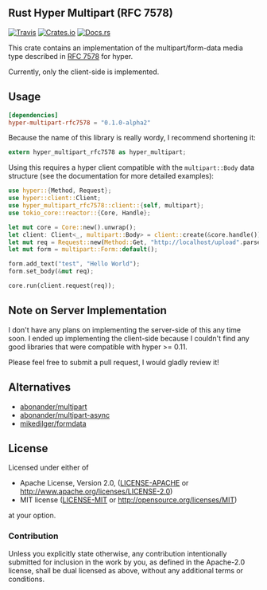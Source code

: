 ## Rust Hyper Multipart (RFC 7578)

[![Travis](https://img.shields.io/travis/ferristseng/rust-hyper-multipart-rfc7578.svg)](https://travis-ci.org/ferristseng/rust-hyper-multipart-rfc7578)
[![Crates.io](https://img.shields.io/crates/v/hyper-multipart-rfc7578.svg)](https://crates.io/crates/hyper-multipart-rfc7578)
[![Docs.rs](https://docs.rs/hyper-multipart-rfc7578/badge.svg)](https://docs.rs/hyper-multipart-rfc7578/)

This crate contains an implementation of the multipart/form-data media type described in [RFC 7578](https://tools.ietf.org/html/rfc7578) for hyper.

Currently, only the client-side is implemented.

## Usage

```toml
[dependencies]
hyper-multipart-rfc7578 = "0.1.0-alpha2"
```

Because the name of this library is really wordy, I recommend shortening it:

```rust
extern hyper_multipart_rfc7578 as hyper_multipart;
```

Using this requires a hyper client compatible with the `multipart::Body` data structure (see the documentation for more detailed examples):

```rust
use hyper::{Method, Request};
use hyper::client::Client;
use hyper_multipart_rfc7578::client::{self, multipart};
use tokio_core::reactor::{Core, Handle};

let mut core = Core::new().unwrap();
let client: Client<_, multipart::Body> = client::create(&core.handle());
let mut req = Request::new(Method::Get, "http://localhost/upload".parse().unwrap());
let mut form = multipart::Form::default();

form.add_text("test", "Hello World");
form.set_body(&mut req);

core.run(client.request(req));
```

## Note on Server Implementation

I don't have any plans on implementing the server-side of this any time soon. I ended up implementing the client-side because I couldn't find any good libraries that were compatible with hyper >= 0.11.

Please feel free to submit a pull request, I would gladly review it!

## Alternatives

  * [abonander/multipart](https://github.com/abonander/multipart)
  * [abonander/multipart-async](https://crates.io/crates/multipart-async)
  * [mikedilger/formdata](https://github.com/mikedilger/formdata)

## License

Licensed under either of

 * Apache License, Version 2.0, ([LICENSE-APACHE](LICENSE-APACHE) or http://www.apache.org/licenses/LICENSE-2.0)
 * MIT license ([LICENSE-MIT](LICENSE-MIT) or http://opensource.org/licenses/MIT)

at your option.

### Contribution

Unless you explicitly state otherwise, any contribution intentionally submitted for inclusion in the work by you, as defined in the Apache-2.0 license, shall be dual licensed as above, without any additional terms or conditions.
